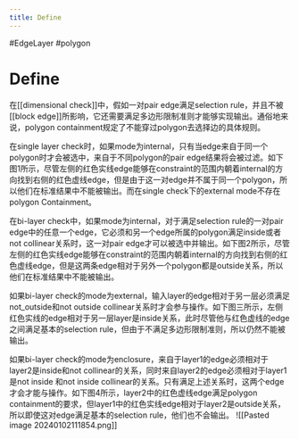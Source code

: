```yaml
---
title: Define
---
```

#EdgeLayer #polygon 
# Define
在[[dimensional check]]中，假如一对pair edge满足selection rule，并且不被[[block edge]]所影响，它还需要满足多边形限制准则才能够实现输出。通俗地来说，polygon containment规定了不能穿过polygon去选择边的具体规则。

在single layer check时，如果mode为internal，只有当edge来自于同一个polygon时才会被选中，来自于不同polygon的pair edge结果将会被过滤。如下图1所示，尽管左侧的红色实线edge能够在constraint的范围内朝着internal的方向找到右侧的红色虚线edge，但是由于这一对edge并不属于同一个polygon，所以他们在标准结果中不能被输出。而在single check下的external mode不存在polygon Containment。

在bi-layer check中，如果mode为internal，对于满足selection rule的一对pair edge中的任意一个edge，它必须和另一个edge所属的polygon满足inside或者not collinear关系时，这一对pair edge才可以被选中并输出。如下图2所示，尽管左侧的红色实线edge能够在constraint的范围内朝着internal的方向找到右侧的红色虚线edge，但是这两条edge相对于另外一个polygon都是outside关系，所以他们在标准结果中不能被输出。

如果bi-layer check的mode为external，输入layer的edge相对于另一层必须满足not_outside和not outside collinear关系时才会参与操作。如下图三所示，左侧红色实线的edge相对于另一层layer是inside关系，此时尽管他与红色虚线的edge之间满足基本的selection rule，但由于不满足多边形限制准则，所以仍然不能被输出。

如果bi-layer check的mode为enclosure，来自于layer1的edge必须相对于layer2是inside和not collinear的关系，同时来自layer2的edge必须相对于layer1是not inside 和not inside collinear的关系。只有满足上述关系时，这两个edge才会才能与操作。如下图4所示，layer2中的红色虚线edge满足polygon containment的要求，但layer1中的红色实线edge相对于layer2是outside关系，所以即使这对edge满足基本的selection rule，他们也不会输出。
![[Pasted image 20240102111854.png]]
